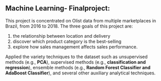 ## Machine Learning- Finalproject:
This project is concentrated on Olist data from multiple marketplaces in Brazil, from 2016 to 2018. 
The three goals of this project are: 
1) the relationship between location and delivery
2) discover which product category is the best-selling
3) explore how sales management affects sales performance. 

Applied the variety techniques to the dataset such as unsupervised methods (e.g., **PCA**), supervised methods (e.g.,
**classification and regression**), ensemble methods (e.g., **Random Forest Classifier and AdaBoost Classifier**), and several other auxiliary analytical techniques.
